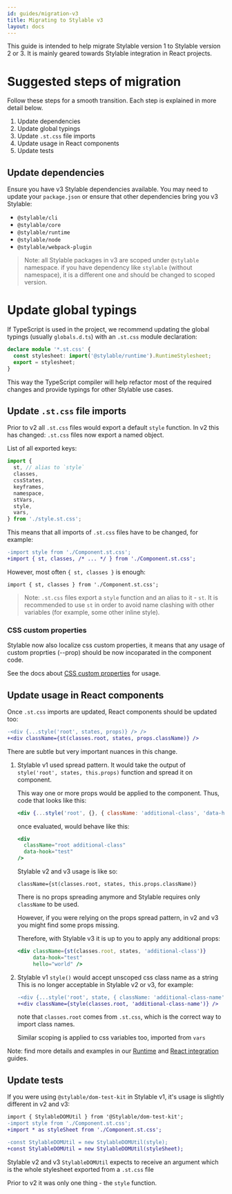 ```yaml
---
id: guides/migration-v3
title: Migrating to Stylable v3
layout: docs
---
```


This guide is intended to help migrate Stylable version 1 to Stylable version 2 or 3.
It is mainly geared towards Stylable integration in React projects.

# Suggested steps of migration

Follow these steps for a smooth transition. Each step is explained in
more detail below.

1. Update dependencies
1. Update global typings
1. Update `.st.css` file imports
1. Update usage in React components
1. Update tests

## Update dependencies

Ensure you have v3 Stylable dependencies available. You may need to
update your `package.json` or ensure that other dependencies bring you
v3 Stylable:

- `@stylable/cli`
- `@stylable/core`
- `@stylable/runtime`
- `@stylable/node`
- `@stylable/webpack-plugin`

> Note: all Stylable packages in v3 are scoped under `@stylable` namespace. 
> if you have dependency like `stylable` (without namespace),
> it is a different one and should be changed to scoped version.

# Update global typings

If TypeScript is used in the project, we recommend updating the global typings
(usually `globals.d.ts`) with an `.st.css` module declaration:

```ts
declare module '*.st.css' {
  const stylesheet: import('@stylable/runtime').RuntimeStylesheet;
  export = stylesheet;
}
```

This way the TypeScript compiler will help refactor most of the
required changes and provide typings for other Stylable use cases.

## Update `.st.css` file imports

Prior to v2 all `.st.css` files would export a default `style` function. In v2
this has changed: `.st.css` files now export a named object.

List of all exported keys:

```js
import {
  st, // alias to `style`
  classes,
  cssStates,
  keyframes,
  namespace,
  stVars,
  style,
  vars,
} from './style.st.css';
```

This means that all imports of `.st.css` files have to be changed, for example:

```diff
-import style from './Component.st.css';
+import { st, classes, /* ... */ } from './Component.st.css';
```

However, most often `{ st, classes }` is enough:

`import { st, classes } from './Component.st.css';`

> Note: `.st.css` files export a `style` function and an alias to it -
> `st`. It is recommended to use `st` in order to avoid name clashing
> with other variables (for example, some other inline style).

### CSS custom properties 

Stylable now also localize css custom properties, it means that any usage of custom proprties (--prop) should be now incoparated in the component code.

See the docs about [CSS custom properties](https://stylable.io/docs/references/css-vars) for usage.


## Update usage in React components

Once `.st.css` imports are updated, React components should be updated too:

```diff
-<div {...style('root', states, props)} /> />
+<div className={st(classes.root, states, props.className)} />
```

There are subtle but very important nuances in this change.

1. Stylable v1 used spread pattern. It would take the output of `style('root', states, this.props)` function and spread it on component.

   This way one or more props would be applied to the component. Thus, code that looks like this:

     ```jsx
     <div {...style('root', {}, { className: 'additional-class', 'data-hook': 'test' })} />
     ```

     once evaluated, would behave like this:

     ```jsx
     <div
       className="root additional-class"
       data-hook="test"
     />
     ```

     Stylable v2 and v3 usage is like so:

     ```
     className={st(classes.root, states, this.props.className)}
     ```

     There is no props spreading anymore and Stylable requires only
     `className` to be used.

     However, if you were relying on the props spread pattern, in v2 and v3 you
     might find some props missing.

     Therefore, with Stylable v3 it is up to you to apply any additional props:

     ```jsx
     <div className={st(classes.root, states, 'additional-class')} 
          data-hook="test" 
          hello="world" />
     ```

2. Stylable v1 `style()` would accept unscoped css class name as a string  
    This is no longer acceptable in Stylable v2 or v3, for example:

    ```diff
    -<div {...style('root', state, { className: 'additional-class-name' })} />
    +<div className={style(classes.root, 'additional-class-name')} />
    ```

    note that `classes.root` comes from `.st.css`, which is the correct
    way to import class names.

    Similar scoping is applied to css variables too, imported from `vars`

Note: find more details and examples in our [Runtime](./runtime) and [React integration](../getting-started/react-integration) guides.

## Update tests

If you were using `@stylable/dom-test-kit` in Stylable v1, it's usage is
slightly different in v2 and v3:

```diff
import { StylableDOMUtil } from '@Stylable/dom-test-kit';
-import style from './Component.st.css';
+import * as styleSheet from './Component.st.css';

-const StylableDOMUtil = new StylableDOMUtil(style);
+const StylableDOMUtil = new StylableDOMUtil(styleSheet);
```

Stylable v2 and v3 `StylableDOMUtil` expects to receive an argument which is the whole stylesheet exported from a `.st.css` file

Prior to v2 it was only one thing - the `style` function.
